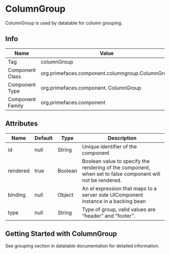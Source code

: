 # ColumnGroup

ColumnGroup is used by datatable for column grouping.

## Info

| Name | Value |
| - | - |
| Tag | columnGroup
| Component Class | org.primefaces.component.columngroup.ColumnGroup
| Component Type | org.primefaces.component. ColumnGroup
| Component Family | org.primefaces.component |

## Attributes

| Name | Default | Type | Description | 
| --- | --- | --- | --- |
| id | null | String | Unique identifier of the component
| rendered | true | Boolean | Boolean value to specify the rendering of the component, when set to false component will not be rendered.
| binding | null | Object | An el expression that maps to a server side UIComponent instance in a backing bean
| type | null | String | Type of group, valid values are “header” and “footer”.

## Getting Started with ColumnGroup
See grouping section in datatable documentation for detailed information.